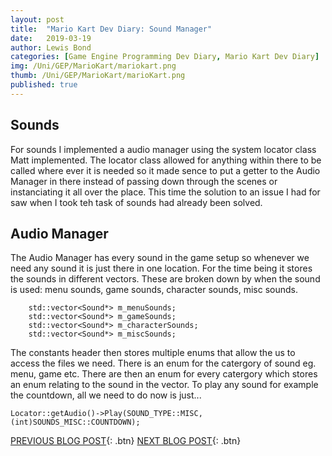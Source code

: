 ```yaml
---
layout: post
title:  "Mario Kart Dev Diary: Sound Manager"
date:   2019-03-19
author: Lewis Bond
categories: [Game Engine Programming Dev Diary, Mario Kart Dev Diary]
img: /Uni/GEP/MarioKart/mariokart.png
thumb: /Uni/GEP/MarioKart/marioKart.png
published: true
---
```

<!--more-->

## Sounds

For sounds I implemented a audio manager using the system locator class Matt implemented. The locator class allowed for anything within there to be called where ever it is needed so it made sence to put a getter to the Audio Manager in there instead of passing down through the scenes or instanciating it all over the place. This time the solution to an issue I had for saw when I took teh task of sounds had already been solved.

## Audio Manager

The Audio Manager has every sound in the game setup so whenever we need any sound it is just there in one location. For the time being it stores the sounds in different vectors. These are broken down by when the sound is used: menu sounds, game sounds, character sounds, misc sounds.
~~~
	std::vector<Sound*> m_menuSounds;
	std::vector<Sound*> m_gameSounds;
	std::vector<Sound*> m_characterSounds;
	std::vector<Sound*> m_miscSounds;
~~~
The constants header then stores multiple enums that allow the us to access the files we need. There is an enum for the catergory of sound eg. menu, game etc. There are then an enum for every catergory which stores an enum relating to the sound in the vector.
To play any sound for example the countdown, all we need to do now is just...
~~~
Locator::getAudio()->Play(SOUND_TYPE::MISC, (int)SOUNDS_MISC::COUNTDOWN);
~~~


[PREVIOUS BLOG POST](https://lbondi7.github.io/developer%20diary/game%20engine%20programming%20dev%20diary/mario%20kart%20dev%20diary/gep-mariokart-6){: .btn} [NEXT BLOG POST](https://lbondi7.github.io/developer%20diary/game%20engine%20programming%20dev%20diary/mario%20kart%20dev%20diary/gep-mariokart-8){: .btn}
